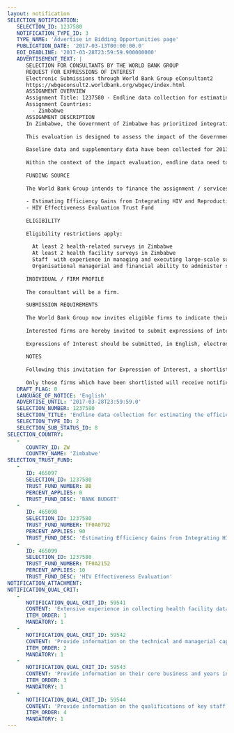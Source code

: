 ```yaml
---
layout: notification
SELECTION_NOTIFICATION: 
   SELECTION_ID: 1237580
   NOTIFICATION_TYPE_ID: 3
   TYPE_NAME: 'Advertise in Bidding Opportunities page'
   PUBLICATION_DATE: '2017-03-13T00:00:00.0'
   EOI_DEADLINE: '2017-03-28T23:59:59.900000000'
   ADVERTISEMENT_TEXT: |
      SELECTION FOR CONSULTANTS BY THE WORLD BANK GROUP
      REQUEST FOR EXPRESSIONS OF INTEREST
      Electronic Submissions through World Bank Group eConsultant2
      https://wbgeconsult2.worldbank.org/wbgec/index.html
      ASSIGNMENT OVERVIEW
      Assignment Title: 1237580 - Endline data collection for estimating the efficiency gains made through the integration of HIV and Reproductive Services in Zimbabwe
      Assignment Countries:
        - Zimbabwe
      ASSIGNMENT DESCRIPTION
      In Zimbabwe, the Government of Zimbabwe has prioritized integration of HIV and AIDS interventions into sexual and reproductive health (SRH) services. The response is underpinned by a growing body of knowledge on the potential for efficiency gains from integrating HIV care into other services (e.g. Sexual Reproductive Health) at every level of the health care system. Within the context of rolling out a new national policy on HIV-SRH integration, the World Bank has been supporting the Government of Zimbabwe to undertake an impact evaluation aiming at assessing whether efficiency gains made when integrating HIV services into SRH services. The impact evaluation aims to answer the evaluation question: Does integrating HIV and SRH services reduce costs of service provision without compromising quality of patient care? The evaluation focuses on integration of HIV and SRH services at the primary health care level, district/mission, provincial and central hospital level within three different packages of service provision: integrating HIV services into 1) family planning and 2) antenatal care clinics, and 3) integrating SRH services into ART clinics.
      
      This evaluation is designed to assess the impact of the Government of Zimbabwes new integration strategy on the cost functions of service provision and the associated quality of patient care in Zimbabwe. Impact evaluation endpoints are changes in the integration index at each facility, changes in the total and average cost per service delivered, changes in the quality index at each facility changes in the cost functions of all services provided.
      
      Baseline data and supplementary data have been collected for 2013/2014, and an intervention has been implemented to stimulate integration in 50% of districts (randomly selected) where baseline data were collected, in 201 and 2017. 
      
      Within the context of the impact evaluation, endline data need to be collected using questionnaires that have already been developed in 192 health facilities (31 district hospitals and 148 PHCs). Data would need to be collected during the period 1 Oct to 31 Dec 2017 (all data collection needs to be completed before 31 Dec 17). Before that, the data platform needs to be programmed and the questionnaires pre-tested (July 17), enumerators trained and tested for competency (Aug 2017), and fieldwork preparations (Sept 2017).
      
      FUNDING SOURCE
      
      The World Bank Group intends to finance the assignment / services described below under the following:
      
      -	Estimating Efficiency Gains from Integrating HIV and Reproductive Health Services in Zimbabwe Trust Fund
      -	HIV Effectiveness Evaluation Trust Fund
      
      ELIGIBILITY
      
      Eligibility restrictions apply:
      
      	At least 2 health-related surveys in Zimbabwe
      	At least 2 health facility surveys in Zimbabwe
      	Staff  with experience in managing and executing large-scale surveys
      	Organisational managerial and financial ability to administer surveys and manage cash flow
      
      INDIVIDUAL / FIRM PROFILE
      
      The consultant will be a firm. 
      
      SUBMISSION REQUIREMENTS
      
      The World Bank Group now invites eligible firms to indicate their interest in providing the services.  Interested firms must provide information indicating that they are qualified to perform the services (brochures, description of similar assignments, experience in similar conditions, availability of appropriate skills among staff, etc. for firms; CV and cover letter for individuals).  Please note that the total size of all attachments should be less than 5MB.  Consultants may associate to enhance their qualifications.
      
      Interested firms are hereby invited to submit expressions of interest.
      
      Expressions of Interest should be submitted, in English, electronically through World Bank Group eConsultant2 (https://wbgeconsult2.worldbank.org/wbgec/index.html)
      
      NOTES
      
      Following this invitation for Expression of Interest, a shortlist of qualified firms will be formally invited to submit proposals. Shortlisting and selection will be subject to the availability of funding.
      
      Only those firms which have been shortlisted will receive notification. No debrief will be provided to firms which have not been shortlisted.
   DRAFT_FLAG: 0
   LANGUAGE_OF_NOTICE: 'English'
   ADVERTISE_UNTIL: '2017-03-28T23:59:59.0'
   SELECTION_NUMBER: 1237580
   SELECTION_TITLE: 'Endline data collection for estimating the efficiency gains made through the integration of HIV and Reproductive Services in Zimbabwe'
   SELECTION_TYPE_ID: 2
   SELECTION_SUB_STATUS_ID: 8
SELECTION_COUNTRY: 
   - 
      COUNTRY_ID: ZW
      COUNTRY_NAME: 'Zimbabwe'
SELECTION_TRUST_FUND: 
   - 
      ID: 465097
      SELECTION_ID: 1237580
      TRUST_FUND_NUMBER: BB
      PERCENT_APPLIES: 0
      TRUST_FUND_DESC: 'BANK BUDGET'
   - 
      ID: 465098
      SELECTION_ID: 1237580
      TRUST_FUND_NUMBER: TF0A0792
      PERCENT_APPLIES: 90
      TRUST_FUND_DESC: 'Estimating Efficiency Gains from Integrating HIV and Reproductive Health Services in Zimbabwe'
   - 
      ID: 465099
      SELECTION_ID: 1237580
      TRUST_FUND_NUMBER: TF0A2152
      PERCENT_APPLIES: 10
      TRUST_FUND_DESC: 'HIV Effectiveness Evaluation'
NOTIFICATION_ATTACHMENT: 
NOTIFICATION_QUAL_CRIT: 
   - 
      NOTIFICATION_QUAL_CRIT_ID: 59541
      CONTENT: 'Extensive experience in collecting health facility data in Zimbabwe'
      ITEM_ORDER: 1
      MANDATORY: 1
   - 
      NOTIFICATION_QUAL_CRIT_ID: 59542
      CONTENT: 'Provide information on the technical and managerial capabilities of the firm., including cash flow management ability for large surveys and deliverable-based contracts'
      ITEM_ORDER: 2
      MANDATORY: 1
   - 
      NOTIFICATION_QUAL_CRIT_ID: 59543
      CONTENT: 'Provide information on their core business and years in business.'
      ITEM_ORDER: 3
      MANDATORY: 1
   - 
      NOTIFICATION_QUAL_CRIT_ID: 59544
      CONTENT: 'Provide information on the qualifications of key staff, particularly staff  with experience in managing and executing large-scale surveys'
      ITEM_ORDER: 4
      MANDATORY: 1
---
```

